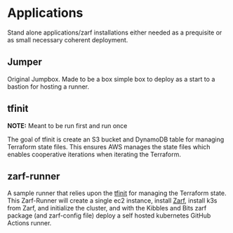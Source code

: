 # Applications

Stand alone applications/zarf installations either needed as a prequisite or as small necessary coherent deployment.

## Jumper

Original Jumpbox. Made to be a box simple box to deploy as a start to a bastion for hosting a runner.

## tfinit

**NOTE:** Meant to be run first and run once

The goal of tfinit is create an S3 bucket and DynamoDB table for managing Terraform state files. This ensures AWS manages the state files which enables cooperative iterations when iterating the Terraform.

## zarf-runner

A sample runner that relies upon the [tfinit](#tfinit) for managing the Terraform state. This Zarf-Runner will create a single ec2 instance, install [Zarf](https://zarf.dev/), install k3s from Zarf, and initialize the cluster, and with the Kibbles and Bits zarf package (and zarf-config file) deploy a self hosted kubernetes GitHub Actions runner.


